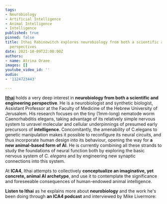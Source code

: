 ```yaml
---
tags:
- Neurobiology
- Artificial Intelligence
- Animal Intelligence
- Intelligence
published: true
pinned: false
title: Ithai Rabinowitch explores neurobiology from both a scientific and engineering
  perspectives
date: 2021-10-09T22:00:00Z
authors:
- name: Atrina Oraee
images: []
youtube_video_id: ''
audio:
- '1124723443'

---
```

[**Ithai**](/fellows#rabinowitch "Thai Rabinowitch") holds a very deep interest in **neurobiology from both a scientific and engineering perspective**. He is a neurobiologist and synthetic biologist, Assistant Professor at the Faculty of Medicine of the Hebrew University of Jerusalem. His research focuses on the tiny (1mm-long) nematode worm Caenorhabditis elegans, taking advantage of its relatively simple nervous system to unravel molecular and cellular underpinnings of presumed early precursors of **intelligence**. Concomitantly, the amenability of C.elegans to genetic manipulation makes it possible to reconfigure its neural circuits, and thus incorporate human design into its behaviour, opening the way for **a new animal-based form of AI**. He is currently combining all these strands to study the foundations of neural function both by exploring the basic nervous system of _C. elegans_ and by engineering new synaptic connections into this system.

At **ICA4**, Ithai attempts to collectively **conceptualize an imaginative, yet concrete, animal AI archetype**, and use it to contemplate the significance and foreseeable consequences of human-endowed animal intelligence.

**Listen to Ithai** as he explains more about **neurobiology** and the work he's been doing through **an ICA4 podcast** and interviewed by Mike Livermore: